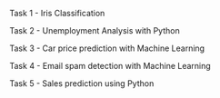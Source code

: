 Task 1 - Iris Classification

Task 2 - Unemployment Analysis with Python

Task 3 - Car price prediction with Machine Learning

Task 4 - Email spam detection with Machine Learning

Task 5 - Sales prediction using Python
